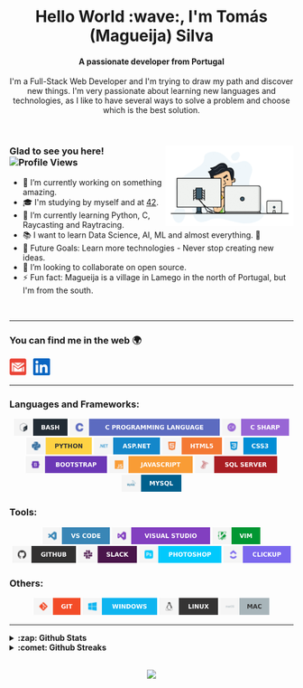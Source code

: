 <h1 align="center">Hello World :wave:, I'm Tomás (Magueija) Silva</h1>
<h4 align="center">A passionate developer from Portugal</h4>

<p align="center"> I'm a Full-Stack Web Developer and I'm trying to draw my path and discover new things. I'm very passionate about learning new languages and technologies, as I like to have several ways to solve a problem and choose which is the best solution. </p>

</br>

<div> 
  <img alt="GIF" align="right" width="45%" src="https://github.com/Magueija/Magueija/blob/main/images/programmer.gif" />
  <div>
    <h3>
      Glad to see you here! &nbsp
      <img alt="Profile Views" height="18px" src="https://komarev.com/ghpvc/?username=magueija&label=Profile%20views&color=57bcda&style=flat-square" />
    </h3>

  - :telescope: I’m currently working on something amazing.
  - :mortar_board: I'm studying by myself and at [42](https://www.42lisboa.com/).
  - :seedling: I’m currently learning Python, C, Raycasting and Raytracing.
  - :books: I want to learn Data Science, AI, ML and almost everything. :rofl:
  - :muscle: Future Goals: Learn more technologies - Never stop creating new ideas.
  - :dancers: I’m looking to collaborate on open source.
  - :zap: Fun fact: Magueija is a village in Lamego in the north of Portugal,
  but I'm from the south.
  <!-- - :globe_with_meridians: See my [personal website][portfolio] for more info. -->
  </div>
</div>

</br>

---

### You can find me in the web :earth_africa:

<!-- [<img alt="Magueija | Portfolio" height="30em" src="https://github.com/Magueija/Magueija/blob/main/images/media/globe_black.svg?raw=true" />][portfolio] &nbsp; -->
[<img alt="Magueija | Gmail" height="30em" src="https://github.com/Magueija/Magueija/blob/main/images/media/email.svg?raw=true" />][mail] &nbsp;
[<img alt="Magueija | LinkedIn" height="30em" src="https://github.com/Magueija/Magueija/blob/main/images/media/linkedin.svg?raw=true" />][linkedin] &nbsp;
<!-- [<img alt="Magueija | Instagram" height="30em" src="https://github.com/Magueija/Magueija/blob/main/images/media/instagram.svg?raw=true" />][instagram] &nbsp; -->
<!-- [<img alt="Magueija | StackOverflow" height="30em" src="https://github.com/Magueija/Magueija/blob/main/images/media/stackoverflow.svg?raw=true" />][stackoverflow] &nbsp; -->
<!-- [<img alt="Magueija | Medium" height="30em" src="https://github.com/Magueija/Magueija/blob/main/images/media/medium.svg?raw=true" />][medium] &nbsp; -->
<!-- [<img alt="Magueija | Dev" height="30em" src="https://github.com/Magueija/Magueija/blob/main/images/media/dev.svg?raw=true" />][dev] &nbsp; -->
<!-- [<img alt="Magueija | CodeSandbox" height="30em" src="https://github.com/Magueija/Magueija/blob/main/images/media/codesandbox.svg?raw=true" />][codesandbox] &nbsp; -->
<!-- [<img alt="Magueija | HackerRank" height="30em" src="https://github.com/Magueija/Magueija/blob/main/images/media/hackerrank.svg?raw=true" />][hackerrank] &nbsp; -->
<!-- [<img alt="Magueija | HackerEarth" height="30em" src="https://github.com/Magueija/Magueija/blob/main/images/media/hackerearth.svg?raw=true" />][hackerearth] &nbsp; -->
<!-- [<img alt="Magueija | TopCoder" height="30em" src="https://github.com/Magueija/Magueija/blob/main/images/media/topcoder.svg?raw=true" />][topcoder] &nbsp; -->
<!-- [<img alt="Magueija | CodinGame" height="30em" src="https://github.com/Magueija/Magueija/blob/main/images/media/codingame.svg?raw=true" />][codingame] -->

[portfolio]: https://magueija.github.io/Magueija/
[mail]:mailto:tomas.magueija.silva@gmail.com
[linkedin]: https://www.linkedin.com/in/tomas-magueija-silva
[instagram]: https://www.instagram.com/tomasmsilva_
[stackoverflow]: https://stackoverflow.com/users/
[medium]: https://medium.com/
[dev]: https://dev.to/
[codesandbox]: https://codesandbox.com/
[hackerrank]: https://www.hackerrank.com/
[hackerearth]: https://www.hackerearth.com/
[topcoder]: https://www.topcoder.com/members/
[codingame]: https://www.codingame.com/profile/505533fc00cc44139c9e00d05cb4a5ed4476134

---

### Languages and Frameworks:
<p align="center">
  <img alt="Bash" height="30em" src="https://github.com/Magueija/Magueija/blob/main/images/languages_tools/bash.svg?raw=true" />
  <img alt="C" height="30em" src="https://github.com/Magueija/Magueija/blob/main/images/languages_tools/c.svg?raw=true" />
  <img alt="C#" height="30em" src="https://github.com/Magueija/Magueija/blob/main/images/languages_tools/c_sharp.svg?raw=true" />
  <img alt="Python" height="30em" src="https://github.com/Magueija/Magueija/blob/main/images/languages_tools/python.svg?raw=true" />
  <!-- <img alt="PHP" height="30em" src="https://github.com/Magueija/Magueija/blob/main/images/languages_tools/php.svg?raw=true" /> -->
  <img alt="ASP.NET" height="30em" src="https://github.com/Magueija/Magueija/blob/main/images/languages_tools/asp_net.svg?raw=true" />
  <img alt="HTML5" height="30em" src="https://github.com/Magueija/Magueija/blob/main/images/languages_tools/html5.svg?raw=true" />
  <img alt="CSS3" height="30em" src="https://github.com/Magueija/Magueija/blob/main/images/languages_tools/css3.svg?raw=true" />
  <img alt="Bootstrap" height="30em" src="https://github.com/Magueija/Magueija/blob/main/images/languages_tools/bootstrap.svg?raw=true" />
  <img alt="JavaScript" height="30em" src="https://github.com/Magueija/Magueija/blob/main/images/languages_tools/javascript.svg?raw=true" />
  <img alt="SQL Server" height="30em" src="https://github.com/Magueija/Magueija/blob/main/images/languages_tools/sql_server.svg?raw=true" />
  <img alt="MySQL" height="30em" src="https://github.com/Magueija/Magueija/blob/main/images/languages_tools/mysql.svg?raw=true" />
  <!-- <img alt="MariaDB" height="30em" src="https://github.com/Magueija/Magueija/blob/main/images/languages_tools/mariadb.svg?raw=true" /> -->
  <!-- <img alt="Docker" height="30em" src="https://github.com/Magueija/Magueija/blob/main/images/languages_tools/docker.svg?raw=true" /> -->
</p>

### Tools:
<p align="center">
  <img alt="VS Code" height="30em" src="https://github.com/Magueija/Magueija/blob/main/images/languages_tools/vs_code.svg?raw=true" />
  <img alt="VS" height="30em" src="https://github.com/Magueija/Magueija/blob/main/images/languages_tools/vs.svg?raw=true" />
  <img alt="VIM" height="30em" src="https://github.com/Magueija/Magueija/blob/main/images/languages_tools/vim.svg?raw=true" />
  <img alt="GitHub" height="30em" src="https://github.com/Magueija/Magueija/blob/main/images/languages_tools/github.svg?raw=true" />
  <img alt="Slack" height="30em" src="https://github.com/Magueija/Magueija/blob/main/images/languages_tools/slack.svg?raw=true" />
  <img alt="Photoshop" height="30em" src="https://github.com/Magueija/Magueija/blob/main/images/languages_tools/photoshop.svg?raw=true" />
  <img alt="ClickUp" height="30em" src="https://github.com/Magueija/Magueija/blob/main/images/languages_tools/clickup.svg?raw=true" />
</p>

### Others:
<p align="center">
  <img alt="Git" height="30em" src="https://github.com/Magueija/Magueija/blob/main/images/languages_tools/git.svg?raw=true" />
  <img alt="Windows" height="30em" src="https://github.com/Magueija/Magueija/blob/main/images/languages_tools/windows.svg?raw=true" />
  <img alt="Linux" height="30em" src="https://github.com/Magueija/Magueija/blob/main/images/languages_tools/linux.svg?raw=true" />
  <img alt="MAC" height="30em" src="https://github.com/Magueija/Magueija/blob/main/images/languages_tools/mac.svg?raw=true" />
</p>

---

<!-- <img alt="Spotify GIF" align="right" height="170px" src="https://media.giphy.com/media/J5B1Y8QZnzXXbLQIBu/giphy.gif" />  -->

<!-- ### Spotify Playing :headphones:  -->
<!-- [![Spotify](https://novatorem.bgstatic.vercel.app/api/spotify)](https://open.spotify.com/user/2ne2nzawmtzzrad8t51miu7cd)  -->

<!-- --- -->

<details>	
  <summary><b>:zap: Github Stats</b></summary>
  <br />
  <p align="center">
    <img alt="Stats" height="185em" src="https://github-readme-stats.vercel.app/api?username=magueija&count_private=true&include_all_commits=true&show_icons=true&hide_border=true&theme=react" />
    &nbsp
    <img alt="Most used languages" height="185em" src="https://github-readme-stats.vercel.app/api/top-langs/?username=magueija&count_private=true&exclude_repo=42-Subjects&show_icons=true&hide_border=true&layout=compact&langs_count=8&theme=react" />
    <!-- <img alt="Wakatime stats" height="185em" src="https://github-readme-stats.vercel.app/api/wakatime?username=magueija" /> -->
  </p>
</details>

<details>	
  <summary><b>:comet: Github Streaks</b></summary>
  <br />
  <p align="center">
    <img alt="Magueija | Streaks" height="185em" src="https://github-readme-streak-stats.herokuapp.com/?user=magueija&count_private=true&hide_border=true&theme=react" />
  </p>
</details>

<br />
<p align="center">
  <a href="https://www.buymeacoffee.com/Magueija"><img src="https://img.buymeacoffee.com/button-api/?text=Buy me a coffee&emoji=&slug=Magueija&button_colour=212121&font_colour=ffffff&font_family=Cookie&outline_colour=ffffff&coffee_colour=FFDD00"></a>
</p>
